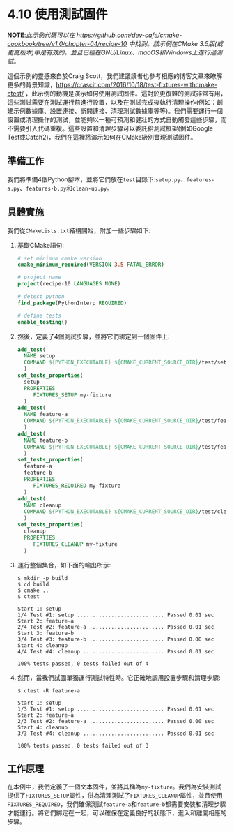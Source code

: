 # 4.10 使用測試固件

**NOTE**:*此示例代碼可以在 https://github.com/dev-cafe/cmake-cookbook/tree/v1.0/chapter-04/recipe-10 中找到。該示例在CMake 3.5版(或更高版本)中是有效的，並且已經在GNU/Linux、macOS和Windows上進行過測試。*

這個示例的靈感來自於Craig Scott，我們建議讀者也參考相應的博客文章來瞭解更多的背景知識，https://crascit.com/2016/10/18/test-fixtures-withcmake-ctest/ ，此示例的動機是演示如何使用測試固件。這對於更復雜的測試非常有用，這些測試需要在測試運行前進行設置，以及在測試完成後執行清理操作(例如：創建示例數據庫、設置連接、斷開連接、清理測試數據庫等等)。我們需要運行一個設置或清理操作的測試，並能夠以一種可預測和健壯的方式自動觸發這些步驟，而不需要引入代碼重複。這些設置和清理步驟可以委託給測試框架(例如Google Test或Catch2)，我們在這裡將演示如何在CMake級別實現測試固件。

## 準備工作

我們將準備4個Python腳本，並將它們放在`test`目錄下:`setup.py`、`features-a.py`、`features-b.py`和`clean-up.py`。

## 具體實施

我們從`CMakeLists.txt`結構開始，附加一些步驟如下:

1. 基礎CMake語句:

   ```cmake
   # set minimum cmake version
   cmake_minimum_required(VERSION 3.5 FATAL_ERROR)
   
   # project name
   project(recipe-10 LANGUAGES NONE)
   
   # detect python
   find_package(PythonInterp REQUIRED)
   
   # define tests
   enable_testing()
   ```

2. 然後，定義了4個測試步驟，並將它們綁定到一個固件上:

   ```cmake
   add_test(
     NAME setup
     COMMAND ${PYTHON_EXECUTABLE} ${CMAKE_CURRENT_SOURCE_DIR}/test/setup.py
     )
   set_tests_properties(
     setup
     PROPERTIES
     	FIXTURES_SETUP my-fixture
     )
   add_test(
     NAME feature-a
     COMMAND ${PYTHON_EXECUTABLE} ${CMAKE_CURRENT_SOURCE_DIR}/test/feature-a.py
     )
   add_test(
     NAME feature-b
     COMMAND ${PYTHON_EXECUTABLE} ${CMAKE_CURRENT_SOURCE_DIR}/test/feature-b.py
     )
   set_tests_properties(
     feature-a
     feature-b
     PROPERTIES
     	FIXTURES_REQUIRED my-fixture
     )
   add_test(
     NAME cleanup
     COMMAND ${PYTHON_EXECUTABLE} ${CMAKE_CURRENT_SOURCE_DIR}/test/cleanup.py
     )
   set_tests_properties(
     cleanup
     PROPERTIES
     	FIXTURES_CLEANUP my-fixture
     )
   ```

3. 運行整個集合，如下面的輸出所示:

   ```shell
   $ mkdir -p build
   $ cd build
   $ cmake ..
   $ ctest
   
   Start 1: setup
   1/4 Test #1: setup ............................ Passed 0.01 sec
   Start 2: feature-a
   2/4 Test #2: feature-a ........................ Passed 0.01 sec
   Start 3: feature-b
   3/4 Test #3: feature-b ........................ Passed 0.00 sec
   Start 4: cleanup
   4/4 Test #4: cleanup .......................... Passed 0.01 sec
   
   100% tests passed, 0 tests failed out of 4
   ```

4. 然而，當我們試圖單獨運行測試特性時。它正確地調用設置步驟和清理步驟:

   ```shell
   $ ctest -R feature-a
   
   Start 1: setup
   1/3 Test #1: setup ............................ Passed 0.01 sec
   Start 2: feature-a
   2/3 Test #2: feature-a ........................ Passed 0.00 sec
   Start 4: cleanup
   3/3 Test #4: cleanup .......................... Passed 0.01 sec
   
   100% tests passed, 0 tests failed out of 3
   ```

## 工作原理

在本例中，我們定義了一個文本固件，並將其稱為`my-fixture`。我們為安裝測試提供了`FIXTURES_SETUP`屬性，併為清理測試了`FIXTURES_CLEANUP`屬性，並且使用`FIXTURES_REQUIRED`，我們確保測試`feature-a`和`feature-b`都需要安裝和清理步驟才能運行。將它們綁定在一起，可以確保在定義良好的狀態下，進入和離開相應的步驟。

